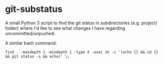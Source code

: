 # git-substatus

A small Python 3 script to find the git status in subdirectories (e.g. project/ folder) where I'd like to see what changes I have regarding uncommitted/unpushed.

A similar bash command:
```
find . -maxdepth 1 -mindepth 1 -type d -exec sh -c '(echo {} && cd {} && git status -s && echo)' \;
```